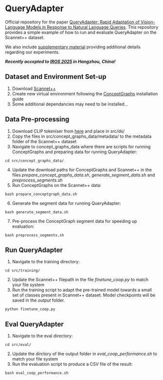 # QueryAdapter
Official repository for the paper [QueryAdapter: Rapid Adaptation of Vision-Language Models in Response to Natural Language Queries](https://arxiv.org/pdf/2502.18735). 
This repository provides a simple example of how to run and evaluate QueryAdapter on the Scannet++ dataset.

We also include [supplementary material](supplementary_material.pdf) providing additional details regarding our experiments.

***Recently accepted to [IROS 2025](https://www.iros25.org/) in Hangzhou, China!***

## Dataset and Environment Set-up
1. Download [Scannet++](https://github.com/scannetpp/scannetpp)
2. Create new virtual environment following the [ConceptGraphs](https://github.com/concept-graphs/concept-graphs) installation guide
3. Some additional dependancies may need to be installed...

## Data Pre-processing
1. Download CLIP tokeniser from [here](https://github.com/openai/CLIP/blob/main/clip/bpe_simple_vocab_16e6.txt.gz) and place in src/ds/
2. Copy the files in src/concept_graphs_data/metadata/ to the metadata folder of the Scannet++ dataset
3. Navigate to concept_graphs_data where there are scripts for running ConceptGraphs and preparing data for running QueryAdapter:
```
cd src/concept_graphs_data/
```
4. Update the download paths for ConceptGraphs and Scannet++ in the files *prepare_concept_graphs_data.sh*, *generate_segment_data.sh* and *preprocess_segments.sh*
5. Run ConceptGraphs on the Scannet++ data:
```
bash prepare_conceptgraph_data.sh
```
6. Generate the segment data for running QueryAdapter:
```
bash generate_segment_data.sh
```
7. Pre-process the ConceptGraph segment data for speeding up evaluation:
```
bash preprocess_segments.sh
```
## Run QueryAdapter
1. Navigate to the training directory:
```
cd src/training/
```
2. Update the Scannet++ filepath in the file *finetune_coop.py* to match your file system
3. Run the training script to adapt the pre-trained model towards a small set of classes present in Scannet++ dataset. Model checkpoints will be saved in the *output* folder.
```
python finetune_coop.py
```

## Eval QueryAdapter
1. Navigate to the eval directory:
```
cd src/eval/
```
2. Update the dirctory of the output folder in *eval_coop_performance.sh* to match your file system
3. Run the evaluation script to produce a CSV file of the result:
```
bash eval_coop_performance.sh
```
